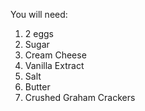 You will need:
1. 2 eggs
2. Sugar
3. Cream Cheese
4. Vanilla Extract
5. Salt
6. Butter
7. Crushed Graham Crackers